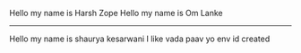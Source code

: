 Hello my name is Harsh Zope
Hello my name is Om Lanke
_________
Hello my name is shaurya kesarwani
I like vada paav
yo env id created